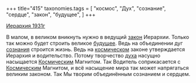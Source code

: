 +++
title="415"
taxonomies.tags = [
 "космос",
 "Дух",
 "сознание",
 "сердце",
 "закон",
 "будущее",
]
+++

[Иерархия 1931г](/agni/1931)

В малом, в великом вникнуть нужно в ведущий [закон](/tags/закон) Иерархии. Только так можно будет строить великое [будущее](/tags/будущее). Ведь на объединении дуг [сознания](/tags/[сознание](/tags/сознание)) строится жизнь. Ведь на [космическом](/tags/космос) законе утверждается Иерархия и водительство. Потому творчество [духа](/tags/Дух) насущно насыщается [Космическим](/tags/космос) Магнитом. Так Водитель соприкасается с [Космическим](/tags/космос) Магнитом, и всё насыщение мира так может напрягаться великим законом. Так Мы творим объединённым сознанием и сердцем.   

